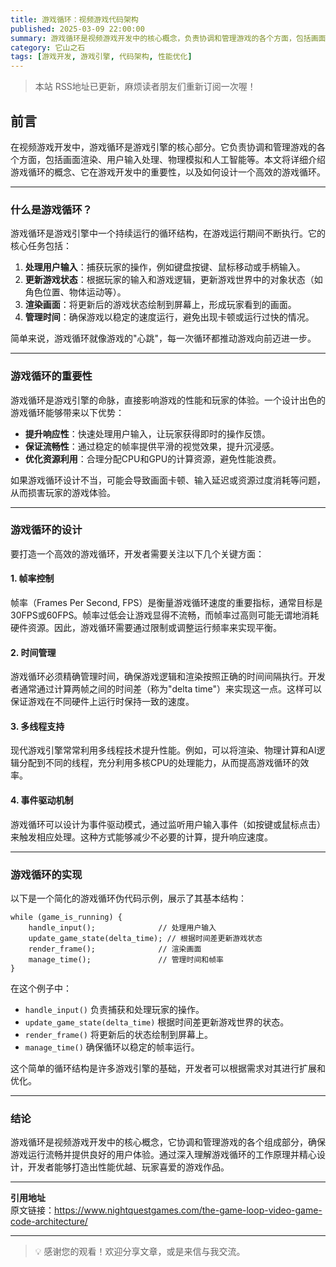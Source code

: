 ```yaml
---
title: 游戏循环：视频游戏代码架构
published: 2025-03-09 22:00:00
summary: 游戏循环是视频游戏开发中的核心概念，负责协调和管理游戏的各个方面，包括画面渲染、用户输入处理、物理模拟和人工智能等。本文详细介绍游戏循环的概念、重要性及如何设计一个高效的游戏循环。
category: 它山之石
tags: [游戏开发, 游戏引擎, 代码架构, 性能优化]
---
```


> 本站 RSS地址已更新，麻烦读者朋友们重新订阅一次喔！

## 前言

在视频游戏开发中，游戏循环是游戏引擎的核心部分。它负责协调和管理游戏的各个方面，包括画面渲染、用户输入处理、物理模拟和人工智能等。本文将详细介绍游戏循环的概念、它在游戏开发中的重要性，以及如何设计一个高效的游戏循环。

---

### 什么是游戏循环？

游戏循环是游戏引擎中一个持续运行的循环结构，在游戏运行期间不断执行。它的核心任务包括：

1. **处理用户输入**：捕获玩家的操作，例如键盘按键、鼠标移动或手柄输入。
2. **更新游戏状态**：根据玩家的输入和游戏逻辑，更新游戏世界中的对象状态（如角色位置、物体运动等）。
3. **渲染画面**：将更新后的游戏状态绘制到屏幕上，形成玩家看到的画面。
4. **管理时间**：确保游戏以稳定的速度运行，避免出现卡顿或运行过快的情况。

简单来说，游戏循环就像游戏的"心跳"，每一次循环都推动游戏向前迈进一步。

---

### 游戏循环的重要性

游戏循环是游戏引擎的命脉，直接影响游戏的性能和玩家的体验。一个设计出色的游戏循环能够带来以下优势：

- **提升响应性**：快速处理用户输入，让玩家获得即时的操作反馈。
- **保证流畅性**：通过稳定的帧率提供平滑的视觉效果，提升沉浸感。
- **优化资源利用**：合理分配CPU和GPU的计算资源，避免性能浪费。

如果游戏循环设计不当，可能会导致画面卡顿、输入延迟或资源过度消耗等问题，从而损害玩家的游戏体验。

---

### 游戏循环的设计

要打造一个高效的游戏循环，开发者需要关注以下几个关键方面：

#### 1. 帧率控制

帧率（Frames Per Second, FPS）是衡量游戏循环速度的重要指标，通常目标是30FPS或60FPS。帧率过低会让游戏显得不流畅，而帧率过高则可能无谓地消耗硬件资源。因此，游戏循环需要通过限制或调整运行频率来实现平衡。

#### 2. 时间管理

游戏循环必须精确管理时间，确保游戏逻辑和渲染按照正确的时间间隔执行。开发者通常通过计算两帧之间的时间差（称为"delta time"）来实现这一点。这样可以保证游戏在不同硬件上运行时保持一致的速度。

#### 3. 多线程支持

现代游戏引擎常常利用多线程技术提升性能。例如，可以将渲染、物理计算和AI逻辑分配到不同的线程，充分利用多核CPU的处理能力，从而提高游戏循环的效率。

#### 4. 事件驱动机制

游戏循环可以设计为事件驱动模式，通过监听用户输入事件（如按键或鼠标点击）来触发相应处理。这种方式能够减少不必要的计算，提升响应速度。

---

### 游戏循环的实现

以下是一个简化的游戏循环伪代码示例，展示了其基本结构：

```pseudocode
while (game_is_running) {
    handle_input();              // 处理用户输入
    update_game_state(delta_time); // 根据时间差更新游戏状态
    render_frame();              // 渲染画面
    manage_time();               // 管理时间和帧率
}
```

在这个例子中：

- `handle_input()` 负责捕获和处理玩家的操作。
- `update_game_state(delta_time)` 根据时间差更新游戏世界的状态。
- `render_frame()` 将更新后的状态绘制到屏幕上。
- `manage_time()` 确保循环以稳定的帧率运行。

这个简单的循环结构是许多游戏引擎的基础，开发者可以根据需求对其进行扩展和优化。

---

### 结论

游戏循环是视频游戏开发中的核心概念，它协调和管理游戏的各个组成部分，确保游戏运行流畅并提供良好的用户体验。通过深入理解游戏循环的工作原理并精心设计，开发者能够打造出性能优越、玩家喜爱的游戏作品。

---

**引用地址**  
原文链接：https://www.nightquestgames.com/the-game-loop-video-game-code-architecture/

---

> 💡 感谢您的观看！欢迎分享文章，或是来信与我交流。
